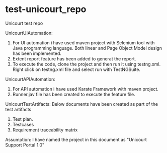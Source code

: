 # test-unicourt_repo
Unicourt test repo

UnicourtUIAutomation:
1. For UI automation i have used maven project with Selenium tool with Java programming language. Both linear and Page Object Model design has been implemented.
2. Extent report feature has been added to generat the report.
3. To execute the code, clone the project and then run it using testng.xml. Right click on testng.xml file and select run with TestNGSuite.

UnicourtAPIAutomation:
1. For API automation i have used Karate Framework with maven project.
2. Runner.jav file has been created to execute the feature file.

UnicourtTestArtifacts:
Below documents have been created as part of the test artifacts
1. Test plan.
2. Testcases
3. Requirement traceability matrix

Assumption:
I have named the project in this document as "Unicourt Support Portal 1.0"

   

